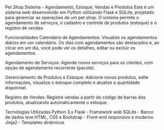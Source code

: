 Pet Shop Sistema - Agendamento, Estoque, Vendas e Produtos
Este é um sistema web desenvolvido em Python utilizando Flask e SQLite, projetado para gerenciar as operações de um pet shop. O sistema permite o agendamento de serviços, o cadastro e controle de produtos (estoque) e o registro de vendas.

Funcionalidades
Calendário de Agendamentos:
Visualize os agendamentos diários em um calendário. Os dias com agendamentos são destacados e, ao clicar em um dia, você pode ver os detalhes, editar ou excluir os agendamentos.

Agendamento de Serviços:
Agende novos serviços para os clientes, com opção de agendamento recorrente (pacote).

Gerenciamento de Produtos e Estoque:
Adicione novos produtos, edite informações, visualize o estoque completo e atualize a quantidade disponível.

Registro de Vendas:
Registre vendas a partir do código de barras dos produtos, atualizando automaticamente o estoque.

Tecnologias Utilizadas
Python 3.x
Flask - Framework web
SQLite - Banco de dados leve
HTML, CSS e Bootstrap - Front-end responsivo e moderno
Jinja2 - Templates dinâmicos
